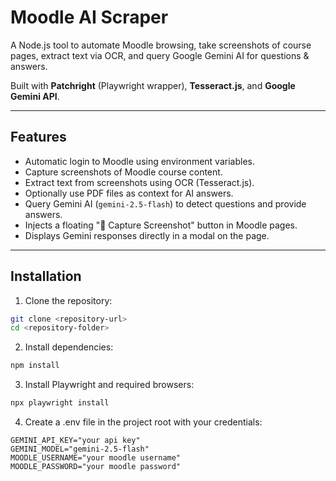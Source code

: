 # Moodle AI Scraper

A Node.js tool to automate Moodle browsing, take screenshots of course pages, extract text via OCR, and query Google Gemini AI for questions & answers.

Built with **Patchright** (Playwright wrapper), **Tesseract.js**, and **Google Gemini API**.

---

## Features

- Automatic login to Moodle using environment variables.
- Capture screenshots of Moodle course content.
- Extract text from screenshots using OCR (Tesseract.js).
- Optionally use PDF files as context for AI answers.
- Query Gemini AI (`gemini-2.5-flash`) to detect questions and provide answers.
- Injects a floating "📸 Capture Screenshot" button in Moodle pages.
- Displays Gemini responses directly in a modal on the page.

---

## Installation

1. Clone the repository:

```bash
git clone <repository-url>
cd <repository-folder>
```

2. Install dependencies:

```bash
npm install
```

3. Install Playwright and required browsers:

```bash
npx playwright install
```

4. Create a .env file in the project root with your credentials:

```env
GEMINI_API_KEY="your api key"
GEMINI_MODEL="gemini-2.5-flash"
MOODLE_USERNAME="your moodle username"
MOODLE_PASSWORD="your moodle password"
```
